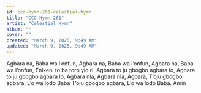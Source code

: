 ```yaml
---
id: ccc-hymn-261-celestial-hymn
title: "CCC Hymn 261"
artist: "Celestial Hymn"
album: ""
cover: ""
created: "March 9, 2025, 9:49 AM"
updated: "March 9, 2025, 9:49 AM"
---
```


Agbara na, Baba wa l’onfun,
Agbara na, Baba wa l’onfun,
Agbara na, Baba wa l’onfun,
Enikeni to ba toro yio ri,
Agbara to ju gbogbo agbara lo,
Agbara to ju gbogbo agbara lo,
Agbara nla, Agbara nla, Agbara,
T’oju gbogbo agbara,
L’o wa lodo Baba
T’oju gbogbo agbara,
L’o wa lodo Baba. Amin